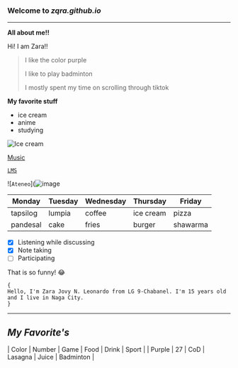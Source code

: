 ### Welcome to *zqra.github.io*
---
**All about me!!**

Hi! I am Zara!!

> I like the color purple
> 
> I like to play badminton
> 
> I mostly spent my time on scrolling through tiktok


**My favorite stuff**
- ice cream
- anime
- studying

![Ice cream](https://www.google.com/url?sa=i&url=https%3A%2F%2Fwww.baking-sense.com%2F2016%2F08%2F07%2Fsweet-corn-ice-cream%2F&psig=AOvVaw0-WYZpEk-T7USCKO0V2YCv&ust=1668645761523000&source=images&cd=vfe&ved=0CBAQjRxqFwoTCJCnkJS8sfsCFQAAAAAdAAAAABAZ)

[Music](https://youtu.be/TEnjgGdjHU0)

[`LMS`](https://jhsportal.adnu.edu.ph)

![`Ateneo`](![image](https://user-images.githubusercontent.com/118236783/202339744-0ed75659-053e-4300-b0a6-3a0a49dc4c48.png)

| Monday | Tuesday | Wednesday | Thursday | Friday |
|--------|---------|-----------|----------|--------|
| tapsilog | lumpia | coffee | ice cream | pizza |
| pandesal | cake | fries | burger | shawarma |



- [x] Listening while discussing
- [x] Note taking
- [ ] Participating

That is so funny! :joy:


```
{
Hello, I'm Zara Jovy N. Leonardo from LG 9-Chabanel. I'm 15 years old and I live in Naga City.
}
```
---
## *My Favorite's*
| Color | Number | Game | Food | Drink | Sport |
| Purple | 27 | CoD | Lasagna | Juice | Badminton |
